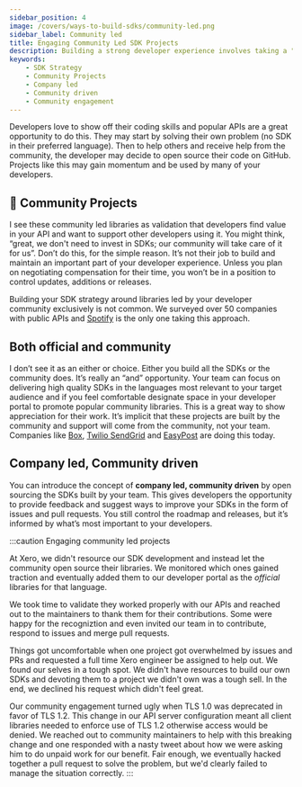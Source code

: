 ```yaml
---
sidebar_position: 4
image: /covers/ways-to-build-sdks/community-led.png
sidebar_label: Community led
title: Engaging Community Led SDK Projects
description: Building a strong developer experience involves taking a "company led, community driven" approach. Build quality SDKs in relevant languages, open source them and recognize the community's hard work - never expecting something without proper compensation.
keywords:
    - SDK Strategy
    - Community Projects
    - Company led
    - Community driven
    - Community engagement
---
```


Developers love to show off their coding skills and popular APIs are a great opportunity to do this. They may start by solving their own problem (no SDK in their preferred language). Then to help others and receive help from the community, the developer may decide to open source their code on GitHub. Projects like this may gain momentum and be used by many of your developers. 


## 💖 Community Projects
I see these community led libraries as validation that developers find value in your API and want to support other developers using it. You might think, “great, we don't need to invest in SDKs; our community will take care of it for us”. Don’t do this, for the simple reason. It’s not their job to build and maintain an important part of your developer experience. Unless you plan on negotiating compensation for their time, you won’t be in a position to control updates, additions or releases. 

Building your SDK strategy around libraries led by your developer community exclusively is not common. We surveyed over 50 companies with public APIs and [Spotify](https://developer.spotify.com/documentation/web-api/libraries/#libraries) is the only one taking this approach.

## Both official and community
I don’t see it as an either or choice. Either you build all the SDKs or the community does. It’s really an “and” opportunity. Your team can focus on delivering high quality SDKs in the languages most relevant to your target audience and if you feel comfortable designate space in your developer portal to promote popular community libraries. This is a great way to show appreciation for their work. It’s implicit that these projects are built by the community and support will come from the community, not your team. Companies like [Box](https://developer.box.com/sdks-and-tools/), [Twilio SendGrid](https://docs.sendgrid.com/for-developers/sending-email/libraries) and [EasyPost](https://www.easypost.com/docs/libraries) are doing this today.

## Company led, Community driven
You can introduce the concept of **company led, community driven** by open sourcing the SDKs built by your team. This gives developers the opportunity to provide feedback and suggest ways to improve your SDKs in the form of issues and pull requests. You still control the roadmap and releases, but it’s informed by what’s most important to your developers.

:::caution Engaging community led projects

At Xero, we didn't resource our SDK development and instead let the community open source their libraries. We monitored which ones gained traction and eventually added them to our developer portal as the *official* libraries for that language.

We took time to validate they worked properly with our APIs and reached out to the maintainers to thank them for their contributions. Some were happy for the recogniztion and even invited our team in to contribute, respond to issues and merge pull requests. 

Things got uncomfortable when one project got overwhelmed by issues and PRs and requested a full time Xero engineer be assigned to help out. We found our selves in a tough spot. We didn't have resources to build our own SDKs and devoting them to a project we didn't own was a tough sell. In the end, we declined his request which didn't feel great.

Our community engagement turned ugly when TLS 1.0 was deprecated in favor of TLS 1.2.  This change in our API server configuration meant all client libraries needed to enforce use of TLS 1.2 otherwise access would be denied. We reached out to community maintainers to help with this breaking change and one responded with a nasty tweet about how we were asking him to do unpaid work for our benefit. Fair enough, we eventually hacked together a pull request to solve the problem, but we'd clearly failed to manage the situation correctly. 
:::
